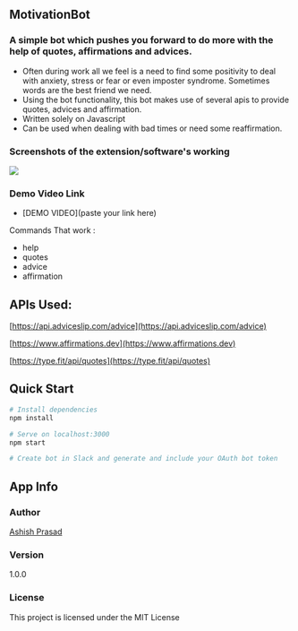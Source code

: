 
## MotivationBot

### A simple bot which pushes you forward to do more with the help of quotes, affirmations and advices. 

- Often during work all we feel is a need to find some positivity to deal with anxiety, stress or fear or even imposter syndrome. Sometimes words are the best friend we need.
- Using the bot functionality, this bot makes use of several apis to provide quotes, advices and affirmation. 
- Written solely on Javascript
- Can be used when dealing with bad times or need some reaffirmation.

### Screenshots of the extension/software's working 
<img src="https://github.com/theprogrammedwords/Slack-extensions/blob/main/MotivationBot/Screenshot_slack.png">

### Demo Video Link
- [DEMO VIDEO](paste your link here)

Commands That work : 
- help
- quotes
- advice
- affirmation



## APIs Used:
[https://api.adviceslip.com/advice](https://api.adviceslip.com/advice)

[https://www.affirmations.dev](https://www.affirmations.dev)

[https://type.fit/api/quotes](https://type.fit/api/quotes)

## Quick Start

``` bash
# Install dependencies
npm install

# Serve on localhost:3000
npm start

# Create bot in Slack and generate and include your OAuth bot token
```

## App Info

### Author

[Ashish Prasad](https://www.polywork.com/ashishprasad)

### Version

1.0.0

### License

This project is licensed under the MIT License
